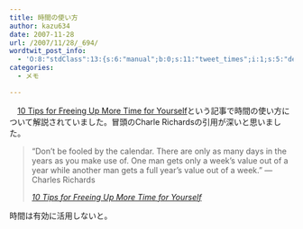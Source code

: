 ```yaml
---
title: 時間の使い方
author: kazu634
date: 2007-11-28
url: /2007/11/28/_694/
wordtwit_post_info:
  - 'O:8:"stdClass":13:{s:6:"manual";b:0;s:11:"tweet_times";i:1;s:5:"delay";i:0;s:7:"enabled";i:1;s:10:"separation";s:2:"60";s:7:"version";s:3:"3.7";s:14:"tweet_template";b:0;s:6:"status";i:2;s:6:"result";a:0:{}s:13:"tweet_counter";i:2;s:13:"tweet_log_ids";a:1:{i:0;i:3351;}s:9:"hash_tags";a:0:{}s:8:"accounts";a:1:{i:0;s:7:"kazu634";}}'
categories:
  - メモ

---
```

<div class="section">
<p>
    　<a href="http://www.positivityblog.com/index.php/2007/11/28/10-tips-for-freeing-up-more-time-for-yourself/" onclick="__gaTracker('send', 'event', 'outbound-article', 'http://www.positivityblog.com/index.php/2007/11/28/10-tips-for-freeing-up-more-time-for-yourself/', '10 Tips for Freeing Up More Time for Yourself');" target="_blank">10 Tips for Freeing Up More Time for Yourself</a>という記事で時間の使い方について解説されていました。冒頭のCharle Richardsの引用が深いと思いました。
</p>
  
<blockquote title="Page not found" cite="http://www.positivityblog.com/index.php/2007/11/28/10-tips-for-freeing-up-more-time-for-yourself/">
<p>
      &#8220;Don&#8217;t be fooled by the calendar. There are only as many days in the years as you make use of. One man gets only a week&#8217;s value out of a year while another man gets a full year&#8217;s value out of a week.&#8221; &#8212; Charles Richards
</p>
    
<p>
<cite><a href="http://www.positivityblog.com/index.php/2007/11/28/10-tips-for-freeing-up-more-time-for-yourself/" onclick="__gaTracker('send', 'event', 'outbound-article', 'http://www.positivityblog.com/index.php/2007/11/28/10-tips-for-freeing-up-more-time-for-yourself/', '10 Tips for Freeing Up More Time for Yourself');" target="_blank">10 Tips for Freeing Up More Time for Yourself</a></cite>
</p>
</blockquote>
  
<p>
    時間は有効に活用しないと。
</p>
</div>